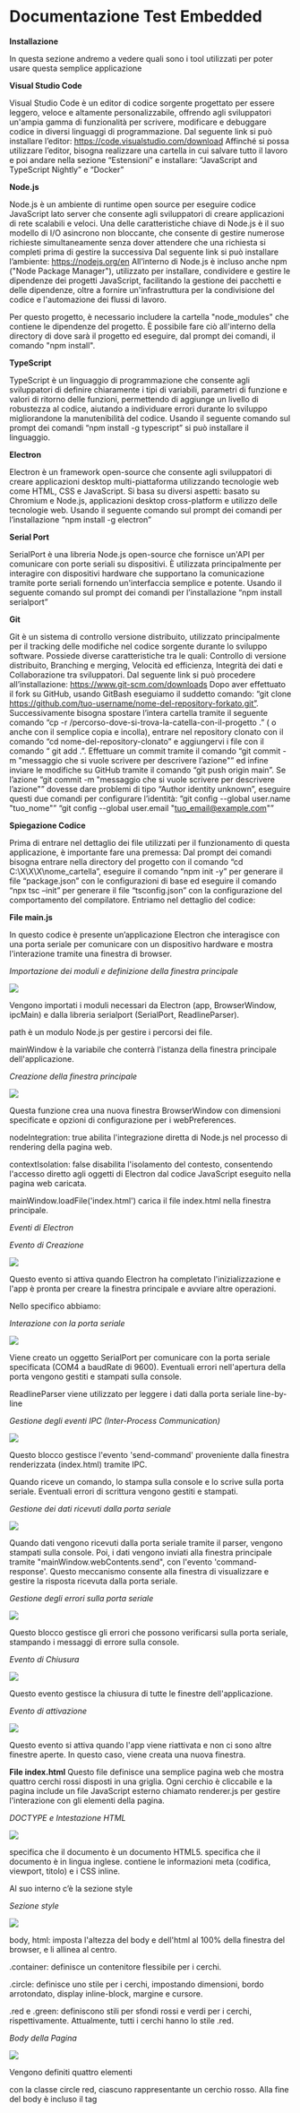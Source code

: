 # Documentazione Test Embedded
**Installazione**

In questa sezione andremo a vedere quali sono i tool utilizzati per poter usare questa semplice applicazione

**Visual Studio Code**

Visual Studio Code è un editor di codice sorgente progettato per essere leggero, veloce e altamente personalizzabile, offrendo agli sviluppatori un'ampia gamma di funzionalità per scrivere, modificare e debuggare codice in diversi linguaggi di programmazione.
Dal seguente link si può installare l’editor: https://code.visualstudio.com/download
Affinché si possa utilizzare l’editor, bisogna realizzare una cartella in cui salvare tutto il lavoro e poi andare nella sezione “Estensioni” e installare: “JavaScript and TypeScript Nightly”  e “Docker”

**Node.js**

Node.js è un ambiente di runtime open source per eseguire codice JavaScript lato server che consente agli sviluppatori di creare applicazioni di rete scalabili e veloci. Una delle caratteristiche chiave di Node.js è il suo modello di I/O asincrono non bloccante, che consente di gestire numerose richieste simultaneamente senza dover attendere che una richiesta si completi prima di gestire la successiva
Dal seguente link si può installare l’ambiente: https://nodejs.org/en
All’interno di Node.js è incluso anche npm ("Node Package Manager"), utilizzato per installare, condividere e gestire le dipendenze dei progetti JavaScript, facilitando la gestione dei pacchetti e delle dipendenze, oltre a fornire un'infrastruttura per la condivisione del codice e l'automazione dei flussi di lavoro.

Per questo progetto, è necessario includere la cartella "node_modules" che contiene le dipendenze del progetto. È possibile fare ciò all'interno della directory di dove sarà il progetto ed eseguire, dal prompt dei comandi, il comando "npm install".

**TypeScript**

TypeScript è un linguaggio di programmazione che consente agli sviluppatori di definire chiaramente i tipi di variabili, parametri di funzione e valori di ritorno delle funzioni, permettendo di aggiunge un livello di robustezza al codice, aiutando a individuare errori durante lo sviluppo migliorandone la manutenibilità del codice.
Usando il seguente comando sul prompt dei comandi “npm install -g typescript” si può installare il linguaggio. 

**Electron**

Electron è un framework open-source che consente agli sviluppatori di creare applicazioni desktop multi-piattaforma utilizzando tecnologie web come HTML, CSS e JavaScript. Si basa su diversi aspetti: basato su Chromium e Node.js, applicazioni desktop cross-platform e utilizzo delle tecnologie web.
Usando il seguente comando sul prompt dei comandi per l’installazione “npm install -g electron”


**Serial Port**

SerialPort è una libreria Node.js open-source che fornisce un'API per comunicare con porte seriali su dispositivi. È utilizzata principalmente per interagire con dispositivi hardware che supportano la comunicazione tramite porte seriali fornendo un'interfaccia semplice e potente.
Usando il seguente comando sul prompt dei comandi per l’installazione “npm install serialport”

**Git**

Git è un sistema di controllo versione distribuito, utilizzato principalmente per il tracking delle modifiche nel codice sorgente durante lo sviluppo software. Possiede diverse caratteristiche tra le quali: Controllo di versione distribuito, Branching e merging, Velocità ed efficienza, Integrità dei dati e Collaborazione tra sviluppatori.
Dal seguente link si può procedere all’installazione: https://www.git-scm.com/downloads 
Dopo aver effettuato il fork su GitHub, usando GitBash eseguiamo il suddetto comando: “git clone https://github.com/tuo-username/nome-del-repository-forkato.git”. 
Successivamente bisogna spostare l’intera cartella tramite il seguente comando “cp -r /percorso-dove-si-trova-la-catella-con-il-progetto .” ( o anche con il semplice copia e incolla), entrare nel repository clonato con il comando “cd nome-del-repository-clonato” e aggiungervi i file con il comando “ git add .”. Effettuare un commit tramite il comando “git commit -m "messaggio che si vuole scrivere per descrivere l’azione"” ed infine inviare le modifiche su GitHub tramite il comando “git push origin main”.
Se l’azione “git commit -m "messaggio che si vuole scrivere per descrivere l’azione"” dovesse dare problemi di tipo “Author identity unknown”, eseguire questi due comandi per configurare l’identità:
“git config --global user.name "tuo_nome"”
“git config --global user.email "tuo_email@example.com"”

**Spiegazione Codice**

Prima di entrare nel dettaglio dei file utilizzati per il funzionamento di questa applicazione, è importante fare una premessa:
Dal prompt dei comandi bisogna entrare nella directory del progetto con il comando “cd C:\X\X\X\nome_cartella”, eseguire il comando “npm init -y” per generare il file “package.json” con le configurazioni di base ed eseguire il comando “npx tsc –init” per generare il file “tsconfig.json” con la configurazione del comportamento del compilatore.
Entriamo nel dettaglio del codice:

**File main.js**

In questo codice è presente un’applicazione Electron che interagisce con una porta seriale per comunicare con un dispositivo hardware e mostra l'interazione tramite una finestra di browser.

*Importazione dei moduli e definizione della finestra principale*

![](images/importazione_dei_moduli_e_definizione_della_finestra_principale.png)

Vengono importati i moduli necessari da Electron (app, BrowserWindow, ipcMain) e dalla libreria serialport (SerialPort, ReadlineParser).

path è un modulo Node.js per gestire i percorsi dei file.

mainWindow è la variabile che conterrà l'istanza della finestra principale dell'applicazione.

*Creazione della finestra principale*

![](images/creazione_finestra_principale.png)

Questa funzione crea una nuova finestra BrowserWindow con dimensioni specificate e opzioni di configurazione per i webPreferences.

nodeIntegration: true abilita l'integrazione diretta di Node.js nel processo di rendering della pagina web.

contextIsolation: false disabilita l'isolamento del contesto, consentendo l'accesso diretto agli oggetti di Electron dal codice JavaScript eseguito nella pagina web caricata.

mainWindow.loadFile('index.html') carica il file index.html nella finestra principale.

*Eventi di Electron*

*Evento di Creazione*

![](images/creazione_evento_Electron_ready.png)

Questo evento si attiva quando Electron ha completato l'inizializzazione e l'app è pronta per creare la finestra principale e avviare altre operazioni.

Nello specifico abbiamo:

*Interazione con la porta seriale*

![](images/interazione_con_la_porta_seriale.png)

Viene creato un oggetto SerialPort per comunicare con la porta seriale specificata (COM4 a baudRate di 9600). Eventuali errori nell'apertura della porta vengono gestiti e stampati sulla console.

ReadlineParser viene utilizzato per leggere i dati dalla porta seriale line-by-line

*Gestione degli eventi IPC (Inter-Process Communication)*

![](images/gestione_degli_eventi_ipc.png)

Questo blocco gestisce l'evento 'send-command' proveniente dalla finestra renderizzata (index.html) tramite IPC.

Quando riceve un comando, lo stampa sulla console e lo scrive sulla porta seriale. Eventuali errori di scrittura vengono gestiti e stampati.

*Gestione dei dati ricevuti dalla porta seriale*

![](images/gestione_dei_dati_ricevuti_dalla_porta_seriale.png)

Quando dati vengono ricevuti dalla porta seriale tramite il parser, vengono stampati sulla console. Poi, i dati vengono inviati alla finestra principale tramite "mainWindow.webContents.send", con l'evento 'command-response'. Questo meccanismo consente alla finestra di visualizzare e gestire la risposta ricevuta dalla porta seriale.

*Gestione degli errori sulla porta seriale*

![](images/gestione_degli_errori_sulla_porta_seriale.png)

Questo blocco gestisce gli errori che possono verificarsi sulla porta seriale, stampando i messaggi di errore sulla console.

*Evento di Chiusura*

![](images/chiusura_delle_finestre_evento.png)

Questo evento gestisce la chiusura di tutte le finestre dell'applicazione. 

*Evento di attivazione*

![](images/attivazione_evento.png)

Questo evento si attiva quando l'app viene riattivata e non ci sono altre finestre aperte. In questo caso, viene creata una nuova finestra.

**File index.html**
Questo file definisce una semplice pagina web che mostra quattro cerchi rossi disposti in una griglia. Ogni cerchio è cliccabile e la pagina include un file JavaScript esterno chiamato renderer.js per gestire l'interazione con gli elementi della pagina.

*DOCTYPE e Intestazione HTML*

![](images/doctype_e_intestazione_html.png)

<!DOCTYPE html> specifica che il documento è un documento HTML5.

<html lang="en"> specifica che il documento è in lingua inglese.

<head> contiene le informazioni meta (codifica, viewport, titolo) e i CSS inline.

Al suo interno c’è la sezione style

*Sezione style*

![](images/sezione_style.png)

body, html: imposta l'altezza del body e dell'html al 100% della finestra del browser, e li allinea al centro.

.container: definisce un contenitore flessibile per i cerchi.

.circle: definisce uno stile per i cerchi, impostando dimensioni, bordo arrotondato, display inline-block, margine e cursore.

.red e .green: definiscono stili per sfondi rossi e verdi per i cerchi, rispettivamente. Attualmente, tutti i cerchi hanno lo stile .red.

*Body della Pagina*

![](images/body_della_pagina.png)

Vengono definiti quattro elementi <div> con la classe circle red, ciascuno rappresentante un cerchio rosso.
Alla fine del body è incluso il tag <script> che importa il file JavaScript esterno renderer.js. Questo file conterrà il codice per gestire l'interazione degli utenti con i cerchi nella pagina.

**File renderer.js**
Questo file viene eseguito all'interno di un processo di rendering in un'applicazione Electron. Esso gestisce l'interazione degli utenti con cerchi cliccabili sulla pagina HTML e comunica con il processo principale di Electron utilizzando IPC (Inter-Process Communication).

*Importazione di ipcRenderer*

![](images/Importazione_di_ipcRenderer.png)

ipcRenderer è un modulo di Electron che permette al processo di rendering di comunicare con il processo principale di Electron utilizzando IPC.

*Evento 'DOMContentLoaded'*

![](images/Evento_'DOMContentLoaded'.png)

Questo evento si attiva quando il documento HTML è completamente caricato e analizzato, consentendo di interagire con gli elementi della pagina in modo sicuro, dove document.querySelectorAll('.circle') seleziona tutti gli elementi della pagina che hanno la classe CSS circle e li memorizza in una NodeList chiamata circles.


*Iterazione sui cerchi e gestione dei clic*

![](images/iterazione_sui_cerchi_e_gestione_dei_clic.png)

forEach viene utilizzato per iterare su ogni cerchio selezionato.

circle.addEventListener('click', () => { ... }) assegna un gestore di eventi al click su ciascun cerchio.

All’interno troviamo:

.currentState determina lo stato attuale del cerchio in base alla presenza della classe green (1 se è verde, altrimenti 0).

.newState calcola il nuovo stato opposto di quello attuale.

.circle.classList.toggle('green', newState === '1') e circle.classList.toggle('red', newState === '0') aggiornano visivamente il cerchio al nuovo stato.

.command viene formato come una stringa che rappresenta il comando da inviare al processo principale di Electron.

.ipcRenderer.send('send-command', command) invia il comando tramite IPC al processo principale di Electron per la gestione della comunicazione seriale o di altro tipo.

*Gestione della risposta del comando*

![](images/gestione_della_risposta_del_comando.png)

ipcRenderer.on('command-response', ...) ascolta per l'evento 'command-response' inviato dal processo principale di Electron in risposta al comando inviato.

Quando riceve la risposta, gestisce la risposta aggiornando visivamente lo stato dei cerchi in base alla risposta ricevuta.

Al suo interno troviamo un controllo che ci dice che se la risposta contiene '+OK', aggiorna visivamente il cerchio in base allo stato ricevuto (state === '1' per verde, state === '0' per rosso).

**Funzionamento**

Dal prompt dei comandi bisogna entrare nella directory del progetto con il comando “cd C:\X\X\X\nome_cartella” (oppure si può sfruttare il terminale che offre Visual Studio Code cliccando su “Terminal” dove è già impostato nella directory del progetto)
Eseguiamo il comando "npm install” per installare le dipendenze utilizzate.

![](images/installazione_dipendenze.png)

Eseguiamo il comando “npm start” per avviare il tutto

![](images/avvio_applicazione.png)

Vediamo come le richieste vengano eseguite e il colore dei cerchi cambi

![](images/esempio_funzionamento.png)

Anche quando vogliamo far diventare rosso i cerchi, le richieste rispondono correttamente:

![](images/esempio_funzionamento1.png)

Per uscire, basta semplicemente chiudere la finestra

![](images/Chiusura_applicazione.png)

**Realizzazione Eseguibile**

È possibile realizzare un file eseguibile dell’applicazione di cui abbiamo visto precedentemente il suo funzionamento.
Dal prompt dei comandi bisogna entrare nella directory del progetto con il comando “cd C:\X\X\X\nome_cartella” (oppure si può sfruttare il terminale che offre Visual Studio Code cliccando su “Terminal” dove è già impostato nella directory del progetto), installare le dipendenze con il comando “npm install”, installare il pacchetto con il comando "npm install -g electron-packager" ed infine digitare il comando “electron-packager . --platform=win32 --arch=x64” (modificando “—platform” e “—arch” in base alle necessità) per realizzare il file eseguibile che sarà inserito nella directory del progetto.

**Sezione Extra**

È possibile utilizzare, per questa applicazione, anche Docker.

Docker è una piattaforma open source progettata per automatizzare la distribuzione, il test e il deployment delle applicazioni all'interno di container software. Un container è un'unità leggera e portatile che contiene tutto il necessario per eseguire un'applicazione, inclusi il codice, le librerie, le dipendenze e le configurazioni.
Dal seguente link è possibile scaricare l’applicazione: https://www.docker.com/products/docker-desktop/ 

È importante che l’utilizzo di docker dev’essere fatto con una versione di windows 10 o 11 enterprise o pro e bisogna azionare le funzionalità di “Hyper-V” e “Virtual Machine Platform” (aprendo PowerShell come amministratore, eseguire questo comando “dism.exe /online /get-features /format:table” per visualizzare un elenco di tutte le funzionalità che possono essere abilitate.

Per abilitare una funzionalità, eseguire il seguente comando: “dism.exe /online /enable-feature /featurename:nome_funzionalità_d’abilitare /all /norestart” e riavviare il pc per confermare le abilità attivate)

Con Docker è possibile realizzare dei file chiamati “Dockerfile”. 

I Dockerfile sono dei file di configurazione usati da Docker per creare un'immagine Docker. Un'immagine Docker è un pacchetto leggero e autonomo che include tutto il necessario per eseguire un'applicazione: codice, runtime, librerie e impostazioni di configurazione.















